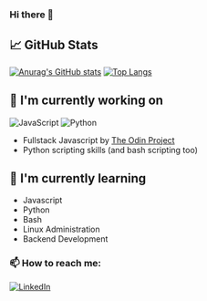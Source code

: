 ### Hi there 👋

## 📈 GitHub Stats 
[![Anurag's GitHub stats](https://github-readme-stats.vercel.app/api?username=redshamn12&show_icons=true&theme=dark)](https://github.com/redshamn12/github-readme-stats)
[![Top Langs](https://github-readme-stats.vercel.app/api/top-langs/?username=redshamn12&layout=compact)](https://github.com/redshamn12/github-readme-stats)

## 🔭 I'm currently working on
![JavaScript](https://img.shields.io/badge/JavaScript-informational?style=flat&logo=JavaScript&color=D8CBCB)
![Python](https://img.shields.io/badge/Python-informational?style=flat&logo=Python&color=D8CBCB)
-  Fullstack Javascript by [The Odin Project](https://github.com/TheOdinProject)
-  Python scripting skills (and bash scripting too)

## 🌱 I'm currently learning
- Javascript
- Python
- Bash
- Linux Administration
- Backend Development


### 📫 How to reach me:
[![LinkedIn](https://img.shields.io/badge/linkedin-%230077B5.svg?style=for-the-badge&logo=linkedin&logoColor=white)](https://www.linkedin.com/in/prasnavirasatria)
